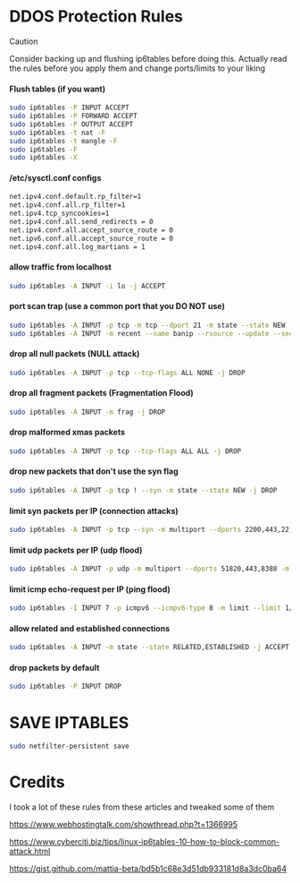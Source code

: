 # DDOS Protection Rules

> [!CAUTION]
> Consider backing up and flushing ip6tables before doing this. Actually read the rules before you apply them and change ports/limits to your liking

#### Flush tables (if you want)
```bash
sudo ip6tables -P INPUT ACCEPT
sudo ip6tables -P FORWARD ACCEPT
sudo ip6tables -P OUTPUT ACCEPT
sudo ip6tables -t nat -F
sudo ip6tables -t mangle -F
sudo ip6tables -F
sudo ip6tables -X
```

#### /etc/sysctl.conf configs
```bash
net.ipv4.conf.default.rp_filter=1
net.ipv4.conf.all.rp_filter=1
net.ipv4.tcp_syncookies=1
net.ipv4.conf.all.send_redirects = 0
net.ipv4.conf.all.accept_source_route = 0
net.ipv6.conf.all.accept_source_route = 0
net.ipv4.conf.all.log_martians = 1
```

#### allow traffic from localhost
```bash
sudo ip6tables -A INPUT -i lo -j ACCEPT
```

#### port scan trap (use a common port that you DO NOT use)
```bash
sudo ip6tables -A INPUT -p tcp -m tcp --dport 21 -m state --state NEW -m recent --name banip --rsource --set -j LOG
sudo ip6tables -A INPUT -m recent --name banip --rsource --update --seconds 300 --reap -j DROP
```

#### drop all null packets (NULL attack)
```bash
sudo ip6tables -A INPUT -p tcp --tcp-flags ALL NONE -j DROP
```

#### drop all fragment packets (Fragmentation Flood)
```bash
sudo ip6tables -A INPUT -m frag -j DROP
```

#### drop malformed xmas packets
```bash
sudo ip6tables -A INPUT -p tcp --tcp-flags ALL ALL -j DROP
```

#### drop new packets that don't use the syn flag
```bash
sudo ip6tables -A INPUT -p tcp ! --syn -m state --state NEW -j DROP
```

#### limit syn packets per IP (connection attacks)
```bash
sudo ip6tables -A INPUT -p tcp --syn -m multiport --dports 2200,443,22,21,8388,25565 -m limit --limit 8/second --limit-burst 5 -j ACCEPT
```

#### limit udp packets per IP (udp flood)
```bash
sudo ip6tables -A INPUT -p udp -m multiport --dports 51820,443,8388 -m limit --limit 50/second --limit-burst 10 -j ACCEPT
```

#### limit icmp echo-request per IP (ping flood)
```bash
sudo ip6tables -I INPUT 7 -p icmpv6 --icmpv6-type 8 -m limit --limit 1/second --limit-burst 3 -j ACCEPT
```

#### allow related and established connections
```bash
sudo ip6tables -A INPUT -m state --state RELATED,ESTABLISHED -j ACCEPT
```

#### drop packets by default
```bash
sudo ip6tables -P INPUT DROP
```

# SAVE IPTABLES

```bash
sudo netfilter-persistent save
```

# Credits

I took a lot of these rules from these articles and tweaked some of them

<https://www.webhostingtalk.com/showthread.php?t=1366995>

<https://www.cyberciti.biz/tips/linux-ip6tables-10-how-to-block-common-attack.html>

<https://gist.github.com/mattia-beta/bd5b1c68e3d51db933181d8a3dc0ba64>
